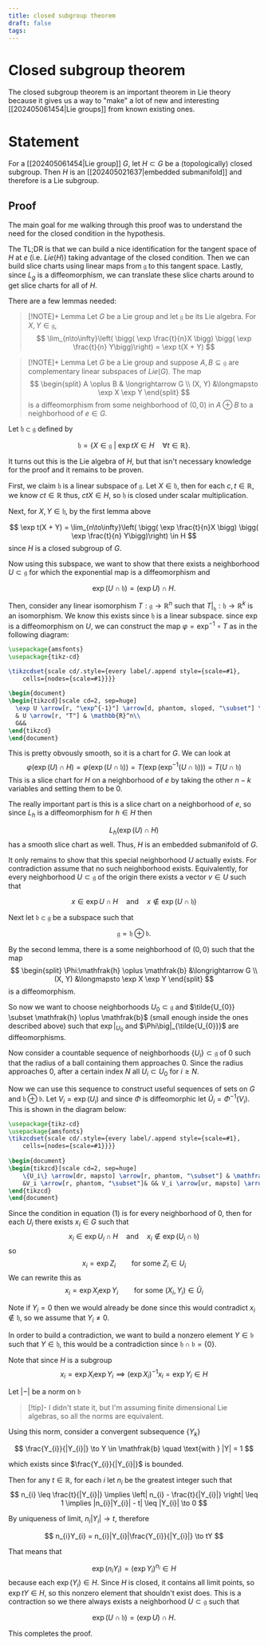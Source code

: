 ```yaml
---
title: closed subgroup theorem
draft: false
tags:
---
```

# Closed subgroup theorem
The closed subgroup theorem is an important theorem in Lie theory because it gives us a way to "make" a lot of new and interesting [[202405061454|Lie groups]] from known existing ones. 

# Statement
For a [[202405061454|Lie group]] $G$, let $H \subset G$ be a (topologically) closed subgroup. 
Then $H$ is an [[202405021637|embedded submanifold]] and therefore is a Lie subgroup. 

## Proof
The main goal for me walking through this proof was to understand the need for the closed condition in the hypothesis.

The TL;DR is that we can build a nice identification for the tangent space of $H$ at $e$ (i.e. $Lie(H)$) taking advantage of the closed condition.
Then we can build slice charts using linear maps from $\mathfrak{g}$ to this tangent space.
Lastly, since $L_{g}$ is a diffeomorphism, we can translate these slice charts around to get slice charts for all of $H$.

There are a few lemmas needed:

> [!NOTE]+ Lemma
>Let $G$ be a Lie group and let $\mathfrak{g}$ be its Lie algebra.
>For $X, Y \in \mathfrak{g}$,
>$$
>\lim_{n\to\infty}\left( \bigg( \exp \frac{t}{n}X \bigg) \bigg( \exp \frac{t}{n} Y\bigg)\right) = \exp t(X + Y)
>$$

  > [!NOTE]+ Lemma
>Let $G$ be a Lie group and suppose $A, B \subseteq \mathfrak{g}$ are complementary linear subspaces of $Lie(G)$.
  The map
>$$
>\begin{split}
> A \oplus B & \longrightarrow G \\
> (X, Y) &\longmapsto \exp X \exp Y
>\end{split}
>$$
>is a diffeomorphism from some neighborhood of $(0,0)$ in $A \oplus B$ to a neighborhood of $e \in G$.

Let $\mathfrak{h} \subset \mathfrak{g}$ defined by

$$
\mathfrak{h}= \{X \in \mathfrak{g} \ \big| \ \exp tX \in H \quad \forall t \in \mathbb{R} \}.
$$

It turns out this is the Lie algebra of $H$, but that isn't necessary knowledge for the proof and it remains to be proven.

First, we claim $\mathfrak{h}$ is a linear subspace of $\mathfrak{g}$.
Let $X \in \mathfrak{h}$, then for each $c,t \in \mathbb{R}$, we know $ct \in \mathbb{R}$ thus, $ctX \in H$, so $\mathfrak{h}$ is closed under scalar multiplication.

Next, for $X, Y \in \mathfrak{h}$, by the first lemma above

$$
 \exp t(X + Y) = \lim_{n\to\infty}\left( \bigg( \exp \frac{t}{n}X \bigg) \bigg( \exp \frac{t}{n} Y\bigg)\right) \in H
$$
since $H$ is a closed subgroup of $G$.

Now using this subspace, we want to show that there exists a neighborhood $U\subset \mathfrak{g}$ for which the exponential map is a diffeomorphism and

$$
\exp(U \cap \mathfrak{h}) = (\exp U) \cap H.
$$

Then, consider any linear isomorphism $T:\mathfrak{g} \to \mathbb{R}^{n}$ such that $T\big|_{\mathfrak{h}}:\mathfrak{h} \to \mathbb{R}^{k}$ is an isomorphism.
We know this exists since $\mathfrak{h}$ is a linear subspace.
since $\exp$ is a diffeomorphism on $U$, we can construct the map $\varphi = \exp^{-1}\circ T$ as in the following diagram:

```tikz
\usepackage{amsfonts}
\usepackage{tikz-cd}

\tikzcdset{scale cd/.style={every label/.append style={scale=#1},
    cells={nodes={scale=#1}}}}
	
\begin{document}
\begin{tikzcd}[scale cd=2, sep=huge]
  \exp U \arrow[r, "\exp^{-1}"] \arrow[d, phantom, sloped, "\subset"] \arrow[rr, bend right=20,swap, "\varphi"]
  & U \arrow[r, "T"] & \mathbb{R}^n\\
  G&&
\end{tikzcd}
\end{document}
```


This is pretty obvously smooth, so it is a chart for $G$.
We can look at
$$
\varphi(\exp(U) \cap H) = \varphi(\exp(U \cap \mathfrak{h})) = T(\exp(\exp^{-1}(U \cap \mathfrak{h}))) = T(U \cap \mathfrak{h})
$$
This is a slice chart for $H$ on a neighborhood of $e$ by taking the other $n-k$ variables and setting them to be 0.

The really important part is this is a slice chart on a neighborhood of $e$, so since $L_{h}$ is a diffeomorphism for $h \in H$ then

$$
L_{h}(\exp(U) \cap H)
$$
has a smooth slice chart as well.
Thus, $H$ is an embedded submanifold of $G$.

It only remains to show that this special neighborhood $U$ actually exists.
For contradiction assume that no such neighborhood exists.
Equivalently, for every neighborhood $U\subset \mathfrak{g}$ of the origin there exists a vector $v \in U$ such that

$$
  x \in \exp U \cap H \quad \text{and} \quad x \notin \exp(U \cap \mathfrak{h})  \tag{1}
$$

Next let $\mathfrak{b}\subset \mathfrak{g}$ be a subspace such that

$$
\mathfrak{g} = \mathfrak{h} \oplus \mathfrak{b}.
$$

By the second lemma, there is a some neighborhood of $(0,0)$ such that the map
$$
  \begin{split}
  \Phi:\mathfrak{h} \oplus \mathfrak{b} &\longrightarrow G \\
  (X, Y) &\longmapsto \exp X \exp Y
  \end{split}
$$
is a diffeomorphism.

So now we want to choose neighborhoods $U_{0} \subset \mathfrak{g}$ and $\tilde{U_{0}} \subset \mathfrak{h} \oplus \mathfrak{b}$ (small enough inside the ones described above) such that $\exp\big|_{U_{0}}$ and $\Phi\big|_{\tilde{U_{0}}}$ are diffeomorphisms.

Now consider a countable sequence of neighborhoods $\{U_{i}\} \subset \mathfrak{g}$ of $0$ such that the radius of a ball containing them approaches 0.
Since the radius approaches 0, after a certain index $N$ all $U_{i} \subset U_{0}$ for $i \geq N$.

Now we can use this sequence to construct useful sequences of sets on $G$ and $\mathfrak{h} \oplus \mathfrak{b}$.
Let $V_{i} = \exp(U_{i})$ and since $\Phi$ is diffeomorphic let $\widetilde{U}_{i} = \Phi^{-1}(V_{i})$.
This is shown in the diagram below:

```tikz
\usepackage{tikz-cd}
\usepackage{amsfonts}
\tikzcdset{scale cd/.style={every label/.append style={scale=#1},
    cells={nodes={scale=#1}}}}
	
\begin{document}
\begin{tikzcd}[scale cd=2, sep=huge]
	\{U_i\} \arrow[dr, mapsto] \arrow[r, phantom, "\subset"] & \mathfrak{g} \arrow[dr, "\exp"] \arrow[rr, leftrightarrow]&& \mathfrak{h} \oplus \mathfrak{b} \arrow[dl, swap, "\Phi"]& \{\widetilde{U_i}\} \arrow[l, phantom, "\supset"]\\
	&V_i \arrow[r, phantom, "\subset"]& G& V_i \arrow[ur, mapsto] \arrow[l, phantom, "\supset"]&
\end{tikzcd}
\end{document}
```

Since the condition in equation (1) is for every neighborhood of 0, then for each $U_{i}$ there exists $x_{i} \in G$ such that
$$
x_{i} \in \exp U_{i} \cap H \quad \text{and} \quad x_{i} \notin \exp(U_{i} \cap \mathfrak{h})
$$
so
$$
x_{i} = \exp Z_{i} \qquad \text{for some } Z_{i} \in U_{i}
$$
We can rewrite this as
$$
x_{i} = \exp X_{i}\exp Y_{i} \qquad \text{for some } (X_{i}, Y_{i}) \in \widetilde{U}_{i}
$$

Note if $Y_{i} = 0$  then we would already be done since this would contradict $x_{i} \notin \mathfrak{h}$, so we assume that $Y_{i} \neq 0$.

In order to build a contradiction, we want to build a nonzero element $Y \in \mathfrak{b}$ such that $Y \in \mathfrak{h}$, this would be a contradiction since $\mathfrak{h} \cap \mathfrak{b} = \{0\}$.

Note that since $H$ is a subgroup
$$
x_{i} = \exp X_{i} \exp Y_{i} \implies (\exp X_{i})^{-1}x_{i} = \exp Y_{i} \in H
$$

Let $|-|$ be a norm on $\mathfrak{b}$
> [!tip]-
>I didn't state it, but I'm assuming finite dimensional Lie algebras, so all the norms are equivalent.

Using this norm, consider a convergent subsequence $\{Y_{k}\}$

$$
\frac{Y_{i}}{|Y_{i}|} \to Y \in \mathfrak{b} \quad \text{with } |Y| = 1
$$

which exists since $\frac{Y_{i}}{|Y_{i}|}$ is bounded.

Then for any $t \in \mathbb{R}$, for each $i$ let $n_{i}$ be the greatest integer such that
$$
n_{i} \leq \frac{t}{|Y_{i}|} \implies \left| n_{i} - \frac{t}{|Y_{i}|} \right| \leq 1 \implies |n_{i}|Y_{i}| - t| \leq |Y_{i}| \to 0
$$

By uniqueness of limit, $n_{i}|Y_{i}| \to t$, therefore

$$
n_{i}Y_{i} = n_{i}|Y_{i}|\frac{Y_{i}}{|Y_{i}|} \to tY
$$

That means that

$$
\exp(n_{i}Y_{i}) = (\exp Y_{i})^{n_{i}} \in H
$$
because each $\exp(Y_{i}) \in H$.
Since $H$ is closed, it contains all limit points, so $\exp tY \in H$, so this nonzero element that shouldn't exist does.
This is a contraction so we there always exists a neighborhood $U \subset \mathfrak{g}$ such that

$$
\exp(U \cap \mathfrak{h}) = (\exp U) \cap H.
$$

This completes the proof.
